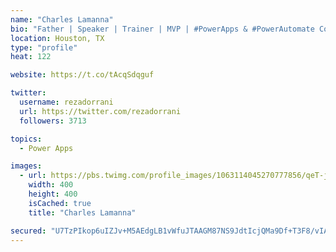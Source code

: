 ```yaml
---
name: "Charles Lamanna"
bio: "Father | Speaker | Trainer | MVP | #PowerApps & #PowerAutomate Community Super User | YouTuber Right-pointing triangle http://youtube.com/c/rezadorrani | Learn - Share - Clockwise rightwards and leftwards open circle arrows"
location: Houston, TX
type: "profile"
heat: 122

website: https://t.co/tAcqSdqguf

twitter:
  username: rezadorrani
  url: https://twitter.com/rezadorrani
  followers: 3713

topics:
  - Power Apps

images:
  - url: https://pbs.twimg.com/profile_images/1063114045270777856/qeT-jpWr_400x400.jpg
    width: 400
    height: 400
    isCached: true
    title: "Charles Lamanna"

secured: "U7TzPIkop6uIZJv+M5AEdgLB1vWfuJTAAGM87NS9JdtIcjQMa9Df+T3F8/vIAqNODuwUN9uG175GmkOicDLVZt/Ttpzd7NyHiU9rKuPL9tBjcgUliAuASTVVgwm6TqNtMNuEudCP+V0P+ADnaNJbyM/mSohI1d0ER8S5Ppv3mLbGghuTEO4Mpap+riBwCcmOesFdxG2MkaRaoAVKR065CgDjuagnPDRo5UzTHnuuKlRIqGjCUi5BPkpyqZM4ZS3C6sqMc+XKOcQqFOX5svGSenxnYT9Z5ILvTMxWobV0GWz7T0wjFNZ9eqdIVLBrmjwv0T3aH3gDzu/qNqGKn117j6Bb3sxTa/X5aVYq9S0Z+sESAFtcefi58n6UPAPtzEdEbWgRHl4OS7hmcBNBGl5vXopdMEzqPPQZ71Fi0G8QoYU=;JPqD+yx5DYiCr5SEJmopLg=="
---
```


